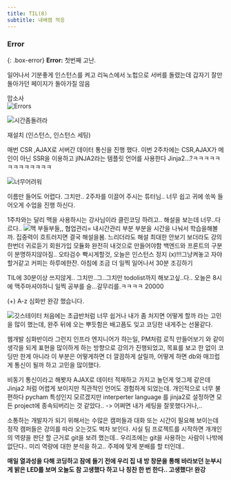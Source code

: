 ```yaml
---
title: TIL(8)
subtitle: 내배캠 적응
---
```


### Error

{: .box-error}
**Error:** 첫번째 고난.

일어나서 기분좋게 인스턴스를 켜고 리눅스에서 노헙으로 서버를 돌렸는데
갑자기 잘만 돌아가던 페이지가 돌아가질 않음

맙소사  
![Errors](https://storage.googleapis.com/jjalbot-jjals/2018/12/PwoENF3Fu/zzal.jpg)

![시간좀돌려라](https://1.bp.blogspot.com/-_trGhL-_3ew/WuRleXtWHSI/AAAAAAAAAv4/KacPy8iBRxgqnNekoz8HPUaPk4rkOfnKgCLcBGAs/s1600/tumblr_olfbh1YQ8r1qe8a0fo1_540.gif)

재설치 (인스턴스, 인스턴스 세팅)

매번 CSR ,AJAX로 서버간 데이터 통신을 진행 했다.
이번 2주차에는 CSR,AJAX가 메인이 아닌 SSR을 이용하고 jINJA2라는 템플릿 언어를 사용한다
Jinja2...?ㅋㅋㅋㅋㅋㅋㅋㅋㅋㅋㅋㅋㅋ

![너무어려워](https://mblogthumb-phinf.pstatic.net/MjAyMTA2MDRfMjIg/MDAxNjIyNzk2Nzg3MDI2.yNkPY8EMNtytctH1x4bLqqLt0ZxGETeSOQ6gVu4A7tkg.FJ_xZ2mMQYBaO1J1mMDWgHJpsAAqyF2DWewwuYeO-XUg.JPEG.youngka2011/IMG_0226.JPG?type=w800)

이름만 들어도 어렵다.
그치만.. 2주차를 이끌어 주시는 튜터님..
너무 쉽고 귀에 쏚쏙 들어오게 수업을 진행 하신다.

1주차와는 달리 맥을 사용하시는 강사님이라 클린코딩 하려고.. 해설을 보는데 너무..다르다..
![맥](https://www.topteksystem.com/wp-content/uploads/freshizer/3d0dd0d02d609e21791ba5f6468a2b5c_smashed_macbook-1-780x521-780-c-90.jpg)
부들부들,,
협업관리= 내시간관리
부분 부분을 시간을 나눠서 학습을해볼까.
집중력이 흐트러지면 결국 해설을봄.
느리더라도 해설 최대한 안보기
보더라도 강의한번더 귀로듣기
회원가입 모듈화
완전히 내것으로 만들어야함
백엔드와 프론트의 구분이 분명하지않아짐..
오타검수 빡시게할것,
오늘은 인스턴스 정지 (x)!!!그냥켜놓고 자야할거같고
커피는 하루에한잔.
아침에 조금 더 일찍 일어나서 30분 조깅하기

TIL에 30분이상 쓰지않게.. 그치만..그..그치만 todolist까지 해보고싶..다..
오늘은 8시에 맥주마셔야하니 일찍 공부를 슬...갈무리를.ㅋㅋㅋㅋ
 20000


 (+) A-z 심화반 완강 했습니다.

 ![깃스테이터](https://camo.githubusercontent.com/b686f4d85d55ec12889c28aaecf5784c49c9f64ec40433f9b3a075a5e81eb64f/68747470733a2f2f6769746875622d726561646d652d73746174732e76657263656c2e6170702f6170693f757365726e616d653d6470647479647a2673686f775f69636f6e733d7472756526636f756e745f707269766174653d7472756526686964655f626f726465723d74727565)
 처음에는 초급반처럼 너무 쉽거나 내가 좀 처지면 어떻게 할까 라는 고민을 많이 했는데,
 완주 뒤에 오는 뿌듯함은 배고픔도 잊고 코딩한 내게주는 선물같다.

 웹개발 심화반이라 그런지 인프라 엔지니어가 하는일, PM처럼 로직 만들어보기 와 같이 생각을 되게 표현을 많이하게 하는 방향으로 강의가 진행되었고, 목표를 보고 한 없이 코딩만 한게 아니라 이 부분은 어떻게하면 더 깔끔하게 살릴까, 어떻게 하면 db와 매끄럽게 통신이 될까 하고 고민을 많이했다.

 비동기 통신이라고 해봣자 AJAX로 데이터 적재하고 가지고 놀던게 엊그제 같은데
 Jinja2 처럼 어렵게 보이지만 직관적인 언어도 경험하게 되었는데. 개인적으로 너무 불편하다
 pycham 특성인지 모르겠지만 interperter language 를 jinja2로 설정하면 모든 project에 종속되버리는 것 같았다.. -> 어쩌면 내가 세팅을 잘못했다거나,..


 소통하는 개발자가 되기 위해서는 수많은 캠퍼들과 대화 또는 시간이 필요해 보이는데
 정작 캠퍼들은 강의를 따라 오는것도 벅차 보인다.
 사실 팀 프로젝트를 시작하면 개개인의 역량을 판단 할 근거로 git을 보려 했는데..
 우리조에는 git을 사용하는 사람이 나밖에 없단다..
 미리 역량에 대한 분석을 하고.. 주제에 맞게 분배를 할 터인데..



 **매일 열과성을 다해 코딩하고 잠에 들기 전에 우리 집 내 방 창문을 통해 바라보던 눈부시게 밝은 LED를 보며 오늘도 참 고생했다 하고 나 칭찬 한 번 한다.. 고생했다! 완강**
